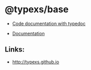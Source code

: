 # @typexs/base


* [Code documentation with typedoc](https://typexs-base.pages.dev) 

* [Documentation](docs/home.adoc)



## Links:

* http://typexs.github.io
